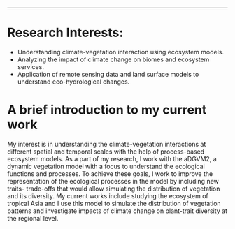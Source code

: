 ---
# **Research Interests:**
- Understanding climate-vegetation interaction using ecosystem models.
- Analyzing the impact of climate change on biomes and ecosystem services.
- Application of remote sensing data and land surface models to understand eco-hydrological changes.

# **A brief introduction to my current work**
My interest is in understanding the climate-vegetation interactions at different spatial and temporal scales with the help of process-based ecosystem models. As a part of my research, I work with the aDGVM2, a dynamic vegetation model with a focus to understand the ecological functions and processes. To achieve these goals, I work to improve the representation of the ecological processes in the model by including new traits- trade-offs that would allow simulating the distribution of vegetation and its diversity. My current works include studying the ecosystem of tropical Asia and I use this model to simulate the distribution of vegetation patterns and investigate impacts of climate change on plant-trait diversity at the regional level.
